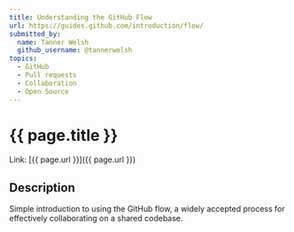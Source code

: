 ```yaml
---
title: Understanding the GitHub Flow
url: https://guides.github.com/introduction/flow/
submitted_by:
  name: Tanner Welsh
  github_username: @tannerwelsh
topics:
  - GitHub
  - Pull requests
  - Collaboration
  - Open Source
---
```


# {{ page.title }}

Link: [{{ page.url }}]({{ page.url }})

## Description

Simple introduction to using the GitHub flow, a widely accepted process for effectively collaborating on a shared codebase.
